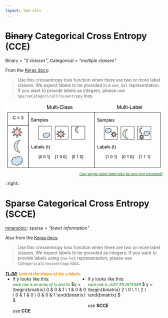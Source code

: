 ```yaml
---
layout: two-cols
---
```


# ~~Binary~~ Categorical Cross Entropy (CCE)

Binary = _"2 classes"_, Categorical = _"multiple classes"_

From the [Keras docs][1]:

> Use this crossentropy loss function when there are two or more label classes. We expect labels to be provided in a `one_hot` representation. If you want to provide labels as integers, please use `SparseCategoricalCrossentropy` loss.

<img alt="multilabel" src="/images/multilabel.png" />
<div style="text-align: right; width: 100%" class="pr-4">
  <a href="https://machinelearningmastery.com/why-one-hot-encode-data-in-machine-learning/">
    <small>Can single-label data also be one-hot encoded?</small>
  </a>
</div>

[1]: https://keras.io/api/losses/probabilistic_losses/#categoricalcrossentropy-class

::right::

# Sparse Categorical Cross Entropy (SCCE)

<u>mnemonic</u>: sparse = _"fewer information"_

Also from the [Keras docs][2]:

> Use this crossentropy loss function when there are two or more label classes. We expect labels to be provided as integers. If you want to provide labels using `one-hot` representation, please use `CategoricalCrossentropy` loss.

[2]: https://keras.io/api/losses/probabilistic_losses/#sparsecategoricalcrossentropy-class

###### [TL:DR](https://datascience.stackexchange.com/a/55987):  look at the shape of the $y$ labels:

- If $y$ looks like this:  
  <small>each row is an array of 1s and 0s</small>
$y = \begin{bmatrix}
    0 & 0 & 1 \\
    1 & 0 & 0 \\
    0 & 1 & 0 \\
    0 & 0 & 1 
  \end{bmatrix}
$  
<br>use **CCE**

- if $y$ looks like this:  
<small>each row is JUST AN INTEGER</small>
$
  y = \begin{bmatrix}
    2 \\
    0 \\ 
    1 \\
    2 \\
  \end{bmatrix}
$  
<br>use **SCCE**

<style>
  ul {
    display: flex;
    margin-top: 0px;
  }

  h6 {
    font-size: 0.9em !important;
    text-transform: none !important;
    margin-bottom: 0px;
    color: darkorange;
    opacity: 1 !important;
    font-weight: 700 !important;
  }
  
  ul li {
    flex: 1;
  }

  li p {
    margin-top: 0px;
    padding-top: 0px;
  }

  small {
    color: green;
    font-style: italic;
  }
</style>